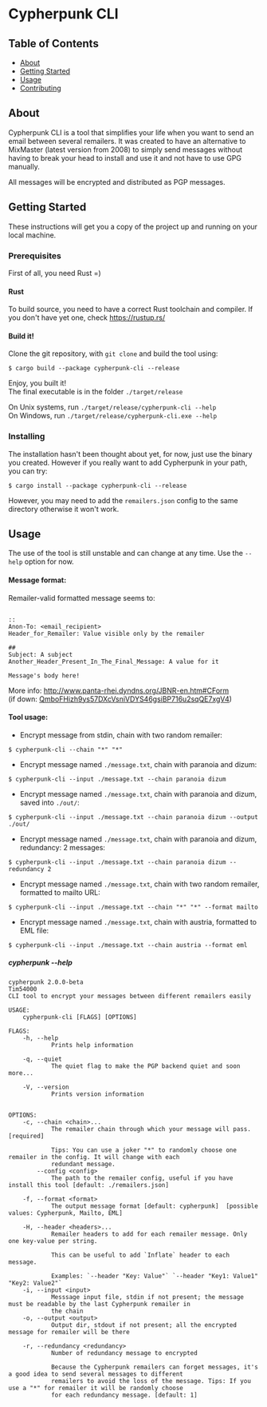 # Cypherpunk CLI

## Table of Contents
+ [About](#about)
+ [Getting Started](#getting_started)
+ [Usage](#usage)
+ [Contributing](../CONTRIBUTING.md)

## About
Cypherpunk CLI is a tool that simplifies your life when you want to send 
an email between several remailers. It was created to have an alternative 
to MixMaster (latest version from 2008) to simply send messages without having
to break your head to install and use it and not have to use GPG manually.

All messages will be encrypted and distributed as PGP messages.

## Getting Started
These instructions will get you a copy of the project up and running on your local machine.


### Prerequisites

First of all, you need Rust =)

#### Rust

To build source, you need to have a correct Rust toolchain and compiler.
If you don't have yet one, check https://rustup.rs/

#### Build it!

Clone the git repository, with `git clone` and build the tool using:  
```SHELL
$ cargo build --package cypherpunk-cli --release
```

Enjoy, you built it!   
The final executable is in the folder `./target/release`

On Unix systems, run `./target/release/cypherpunk-cli --help`  
On Windows, run `./target/release/cypherpunk-cli.exe --help`

### Installing

The installation hasn't been thought about yet, for now, just use the binary you created. 
However if you really want to add Cypherpunk in your path, you can try:

```SHELL
$ cargo install --package cypherpunk-cli --release
```

However, you may need to add the `remailers.json` config to the same directory otherwise 
it won't work.

## Usage

The use of the tool is still unstable and can change at any time. Use the `--help`
option for now.

#### Message format:
Remailer-valid formatted message seems to: 
```

::
Anon-To: <email_recipient>
Header_for_Remailer: Value visible only by the remailer

##
Subject: A subject
Another_Header_Present_In_The_Final_Message: A value for it

Message's body here!
```
More info: http://www.panta-rhei.dyndns.org/JBNR-en.htm#CForm  
(if down: [QmboFHizh9ys57DXcVsniVDYS46gsiBP716u2sqQE7xgV4](https://gateway.ipfs.io/ipfs/QmboFHizh9ys57DXcVsniVDYS46gsiBP716u2sqQE7xgV4))

#### Tool usage:
* Encrypt message from stdin, chain with two random remailer:
```
$ cypherpunk-cli --chain "*" "*"
```

* Encrypt message named `./message.txt`, chain with paranoia and dizum:
```
$ cypherpunk-cli --input ./message.txt --chain paranoia dizum
```

* Encrypt message named `./message.txt`, chain with paranoia and dizum, saved into `./out/`:
```
$ cypherpunk-cli --input ./message.txt --chain paranoia dizum --output ./out/
```

* Encrypt message named `./message.txt`, chain with paranoia and dizum, redundancy: 2 messages:
```
$ cypherpunk-cli --input ./message.txt --chain paranoia dizum --redundancy 2
```

* Encrypt message named `./message.txt`, chain with two random remailer, formatted to mailto URL:
```
$ cypherpunk-cli --input ./message.txt --chain "*" "*" --format mailto
```

* Encrypt message named `./message.txt`, chain with austria, formatted to EML file:
```
$ cypherpunk-cli --input ./message.txt --chain austria --format eml
```

##### cypherpunk --help
```
cypherpunk 2.0.0-beta
Tim54000
CLI tool to encrypt your messages between different remailers easily

USAGE:
    cypherpunk-cli [FLAGS] [OPTIONS]

FLAGS:
    -h, --help       
            Prints help information

    -q, --quiet      
            The quiet flag to make the PGP backend quiet and soon more...

    -V, --version    
            Prints version information


OPTIONS:
    -c, --chain <chain>...           
            The remailer chain through which your message will pass. [required]
            
            Tips: You can use a joker "*" to randomly choose one remailer in the config. It will change with each
            redundant message.
        --config <config>            
            The path to the remailer config, useful if you have install this tool [default: ./remailers.json]

    -f, --format <format>            
            The output message format [default: cypherpunk]  [possible values: Cypherpunk, Mailto, EML]

    -H, --header <headers>...        
            Remailer headers to add for each remailer message. Only one key-value per string.
            
            This can be useful to add `Inflate` header to each message.
            
            Examples: `--header "Key: Value"` `--header "Key1: Value1" "Key2: Value2"`
    -i, --input <input>              
            Messsage input file, stdin if not present; the message must be readable by the last Cypherpunk remailer in
            the chain
    -o, --output <output>            
            Output dir, stdout if not present; all the encrypted message for remailer will be there

    -r, --redundancy <redundancy>    
            Number of redundancy message to encrypted
            
            Because the Cypherpunk remailers can forget messages, it's a good idea to send several messages to different
            remailers to avoid the loss of the message. Tips: If you use a "*" for remailer it will be randomly choose
            for each redundancy message. [default: 1]
```